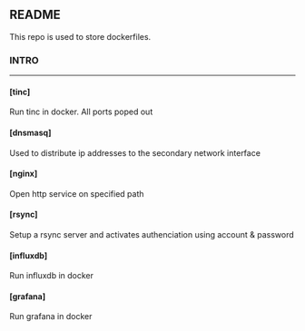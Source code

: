 ## README

This repo is used to store dockerfiles.

### INTRO
-------------------------
#### [tinc]
Run tinc in docker. All ports poped out

#### [dnsmasq]
Used to distribute ip addresses to the secondary network interface

#### [nginx]
Open http service on specified path

#### [rsync]
Setup a rsync server and activates authenciation using account & password

#### [influxdb]
Run influxdb in docker

#### [grafana]
Run grafana in docker
